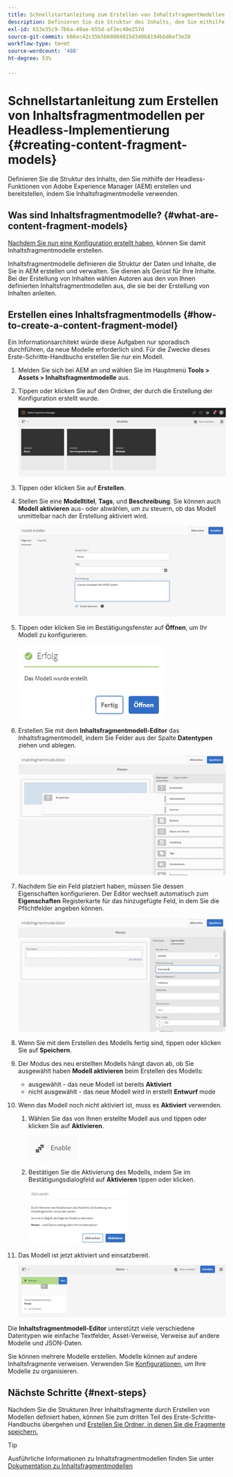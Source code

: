 ```yaml
---
title: Schnellstartanleitung zum Erstellen von Inhaltsfragmentmodellen per Headless-Implementierung
description: Definieren Sie die Struktur des Inhalts, den Sie mithilfe der Headless-Funktionen von Adobe Experience Manager (AEM) erstellen und bereitstellen, indem Sie Inhaltsfragmentmodelle verwenden.
exl-id: 653e35c9-7b6a-49ae-b55d-af2ec40e257d
source-git-commit: b66ec42c35b5b60804015d340b8194bbd6ef3e28
workflow-type: tm+mt
source-wordcount: '488'
ht-degree: 53%

---
```


# Schnellstartanleitung zum Erstellen von Inhaltsfragmentmodellen per Headless-Implementierung {#creating-content-fragment-models}

Definieren Sie die Struktur des Inhalts, den Sie mithilfe der Headless-Funktionen von Adobe Experience Manager (AEM) erstellen und bereitstellen, indem Sie Inhaltsfragmentmodelle verwenden.

## Was sind Inhaltsfragmentmodelle? {#what-are-content-fragment-models}

[Nachdem Sie nun eine Konfiguration erstellt haben](create-configuration.md), können Sie damit Inhaltsfragmentmodelle erstellen.

Inhaltsfragmentmodelle definieren die Struktur der Daten und Inhalte, die Sie in AEM erstellen und verwalten. Sie dienen als Gerüst für Ihre Inhalte. Bei der Erstellung von Inhalten wählen Autoren aus den von Ihnen definierten Inhaltsfragmentmodellen aus, die sie bei der Erstellung von Inhalten anleiten.

## Erstellen eines Inhaltsfragmentmodells {#how-to-create-a-content-fragment-model}

Ein Informationsarchitekt würde diese Aufgaben nur sporadisch durchführen, da neue Modelle erforderlich sind. Für die Zwecke dieses Erste-Schritte-Handbuchs erstellen Sie nur ein Modell.

1. Melden Sie sich bei AEM an und wählen Sie im Hauptmenü **Tools > Assets > Inhaltsfragmentmodelle** aus.
1. Tippen oder klicken Sie auf den Ordner, der durch die Erstellung der Konfiguration erstellt wurde.

   ![Der Ordner „Modelle“](assets/models-folder.png)
1. Tippen oder klicken Sie auf **Erstellen**.
1. Stellen Sie eine **Modelltitel**, **Tags**, und **Beschreibung**. Sie können auch **Modell aktivieren** aus- oder abwählen, um zu steuern, ob das Modell unmittelbar nach der Erstellung aktiviert wird.

   ![Erstellen eines Modells](assets/models-create.png)
1. Tippen oder klicken Sie im Bestätigungsfenster auf **Öffnen**, um Ihr Modell zu konfigurieren.

   ![Bestätigungsfenster](assets/models-confirmation.png)
1. Erstellen Sie mit dem **Inhaltsfragmentmodell-Editor** das Inhaltsfragmentmodell, indem Sie Felder aus der Spalte **Datentypen** ziehen und ablegen.

   ![Ziehen und Ablegen von Feldern](assets/models-drag-and-drop.png)

1. Nachdem Sie ein Feld platziert haben, müssen Sie dessen Eigenschaften konfigurieren. Der Editor wechselt automatisch zum **Eigenschaften** Registerkarte für das hinzugefügte Feld, in dem Sie die Pflichtfelder angeben können.

   ![Konfigurieren von Eigenschaften](assets/models-configure-properties.png)
1. Wenn Sie mit dem Erstellen des Modells fertig sind, tippen oder klicken Sie auf **Speichern**.

1. Der Modus des neu erstellten Modells hängt davon ab, ob Sie ausgewählt haben **Modell aktivieren** beim Erstellen des Modells:
   * ausgewählt - das neue Modell ist bereits **Aktiviert**
   * nicht ausgewählt - das neue Modell wird in erstellt **Entwurf** mode

1. Wenn das Modell noch nicht aktiviert ist, muss es **Aktiviert** verwenden.
   1. Wählen Sie das von Ihnen erstellte Modell aus und tippen oder klicken Sie auf **Aktivieren**.

      ![Aktivieren des Modells](assets/models-enable.png)
   1. Bestätigen Sie die Aktivierung des Modells, indem Sie im Bestätigungsdialogfeld auf **Aktivieren** tippen oder klicken.

      ![Dialogfeld zum Bestätigen der Aktivierung](assets/models-enabling.png)
1. Das Modell ist jetzt aktiviert und einsatzbereit.

   ![Modell aktiviert](assets/models-enabled.png)

Die **Inhaltsfragmentmodell-Editor** unterstützt viele verschiedene Datentypen wie einfache Textfelder, Asset-Verweise, Verweise auf andere Modelle und JSON-Daten.

Sie können mehrere Modelle erstellen. Modelle können auf andere Inhaltsfragmente verweisen. Verwenden Sie [Konfigurationen](create-configuration.md), um Ihre Modelle zu organisieren.

## Nächste Schritte {#next-steps}

Nachdem Sie die Strukturen Ihrer Inhaltsfragmente durch Erstellen von Modellen definiert haben, können Sie zum dritten Teil des Erste-Schritte-Handbuchs übergehen und [Erstellen Sie Ordner, in denen Sie die Fragmente speichern.](create-assets-folder.md)

>[!TIP]
>
>Ausführliche Informationen zu Inhaltsfragmentmodellen finden Sie unter [Dokumentation zu Inhaltsfragmentmodellen](/help/assets/content-fragments/content-fragments-models.md)
